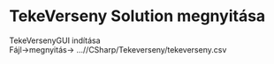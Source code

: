 # TekeVerseny Solution megnyitása
TekeVersenyGUI indítása  
Fájl->megnyitás-> ...//CSharp/Tekeverseny/tekeverseny.csv
